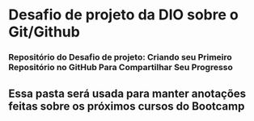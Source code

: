 # Desafio de projeto da DIO sobre o Git/Github
### Repositório do Desafio de projeto: Criando seu Primeiro Repositório no GitHub Para Compartilhar Seu Progresso


## Essa pasta será usada para manter anotações feitas sobre os próximos cursos do Bootcamp